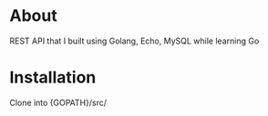 # About

REST API that I built using Golang, Echo, MySQL while learning Go


# Installation

Clone into {GOPATH}/src/
